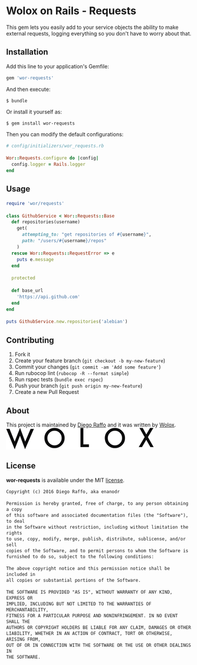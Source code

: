 # Wolox on Rails - Requests

This gem lets you easily add to your service objects the ability to make external requests, logging everything so you don't have to worry about that.

## Installation

Add this line to your application's Gemfile:

```ruby
gem 'wor-requests'
```

And then execute:

    $ bundle

Or install it yourself as:

    $ gem install wor-requests

Then you can modify the default configurations:

```ruby
# config/initializers/wor_requests.rb

Wor::Requests.configure do |config|
  config.logger = Rails.logger
end
```

## Usage

```ruby
require 'wor/requests'

class GithubService < Wor::Requests::Base
  def repositories(username)
    get(
      attempting_to: "get repositories of #{username}",
      path: "/users/#{username}/repos"
    )
  rescue Wor::Requests::RequestError => e
    puts e.message
  end

  protected

  def base_url
    'https://api.github.com'
  end
end

puts GithubService.new.repositories('alebian')
```

## Contributing

1. Fork it
2. Create your feature branch (`git checkout -b my-new-feature`)
3. Commit your changes (`git commit -am 'Add some feature'`)
4. Run rubocop lint (`rubocop -R --format simple`)
5. Run rspec tests (`bundle exec rspec`)
6. Push your branch (`git push origin my-new-feature`)
7. Create a new Pull Request

## About ##

This project is maintained by [Diego Raffo](https://github.com/enanodr) and it was written by [Wolox](http://www.wolox.com.ar).
![Wolox](https://raw.githubusercontent.com/Wolox/press-kit/master/logos/logo_banner.png)

## License

**wor-requests** is available under the MIT [license](https://raw.githubusercontent.com/Wolox/wor-requests/master/LICENSE.md).

    Copyright (c) 2016 Diego Raffo, aka enanodr

    Permission is hereby granted, free of charge, to any person obtaining a copy
    of this software and associated documentation files (the "Software"), to deal
    in the Software without restriction, including without limitation the rights
    to use, copy, modify, merge, publish, distribute, sublicense, and/or sell
    copies of the Software, and to permit persons to whom the Software is
    furnished to do so, subject to the following conditions:

    The above copyright notice and this permission notice shall be included in
    all copies or substantial portions of the Software.

    THE SOFTWARE IS PROVIDED "AS IS", WITHOUT WARRANTY OF ANY KIND, EXPRESS OR
    IMPLIED, INCLUDING BUT NOT LIMITED TO THE WARRANTIES OF MERCHANTABILITY,
    FITNESS FOR A PARTICULAR PURPOSE AND NONINFRINGEMENT. IN NO EVENT SHALL THE
    AUTHORS OR COPYRIGHT HOLDERS BE LIABLE FOR ANY CLAIM, DAMAGES OR OTHER
    LIABILITY, WHETHER IN AN ACTION OF CONTRACT, TORT OR OTHERWISE, ARISING FROM,
    OUT OF OR IN CONNECTION WITH THE SOFTWARE OR THE USE OR OTHER DEALINGS IN
    THE SOFTWARE.
